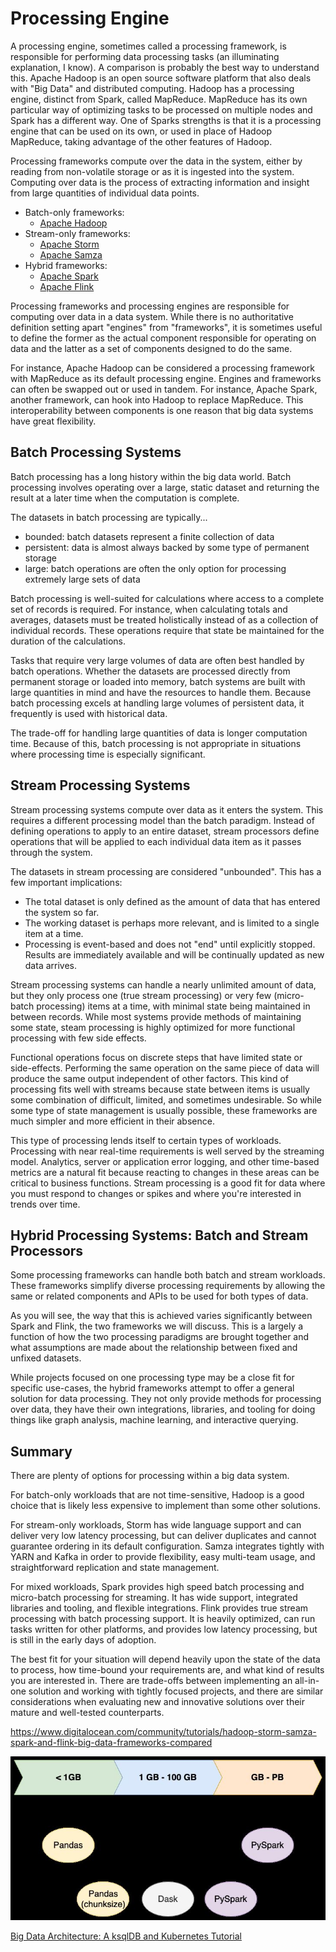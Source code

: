# Processing Engine

A processing engine, sometimes called a processing framework, is responsible for performing data processing tasks (an illuminating explanation, I know). A comparison is probably the best way to understand this. Apache Hadoop is an open source software platform that also deals with "Big Data" and distributed computing. Hadoop has a processing engine, distinct from Spark, called MapReduce. MapReduce has its own particular way of optimizing tasks to be processed on multiple nodes and Spark has a different way. One of Sparks strengths is that it is a processing engine that can be used on its own, or used in place of Hadoop MapReduce, taking advantage of the other features of Hadoop.

Processing frameworks compute over the data in the system, either by reading from non-volatile storage or as it is ingested into the system. Computing over data is the process of extracting information and insight from large quantities of individual data points.

- Batch-only frameworks:
  - [Apache Hadoop](https://www.digitalocean.com/community/tutorials/hadoop-storm-samza-spark-and-flink-big-data-frameworks-compared#apache-hadoop)
- Stream-only frameworks:
  - [Apache Storm](https://www.digitalocean.com/community/tutorials/hadoop-storm-samza-spark-and-flink-big-data-frameworks-compared#apache-storm)
  - [Apache Samza](https://www.digitalocean.com/community/tutorials/hadoop-storm-samza-spark-and-flink-big-data-frameworks-compared#apache-samza)
- Hybrid frameworks:
  - [Apache Spark](https://www.digitalocean.com/community/tutorials/hadoop-storm-samza-spark-and-flink-big-data-frameworks-compared#apache-spark)
  - [Apache Flink](https://www.digitalocean.com/community/tutorials/hadoop-storm-samza-spark-and-flink-big-data-frameworks-compared#apache-flink)

Processing frameworks and processing engines are responsible for computing over data in a data system. While there is no authoritative definition setting apart "engines" from "frameworks", it is sometimes useful to define the former as the actual component responsible for operating on data and the latter as a set of components designed to do the same.

For instance, Apache Hadoop can be considered a processing framework with MapReduce as its default processing engine. Engines and frameworks can often be swapped out or used in tandem. For instance, Apache Spark, another framework, can hook into Hadoop to replace MapReduce. This interoperability between components is one reason that big data systems have great flexibility.

## Batch Processing Systems

Batch processing has a long history within the big data world. Batch processing involves operating over a large, static dataset and returning the result at a later time when the computation is complete.

The datasets in batch processing are typically...

- bounded: batch datasets represent a finite collection of data
- persistent: data is almost always backed by some type of permanent storage
- large: batch operations are often the only option for processing extremely large sets of data

Batch processing is well-suited for calculations where access to a complete set of records is required. For instance, when calculating totals and averages, datasets must be treated holistically instead of as a collection of individual records. These operations require that state be maintained for the duration of the calculations.

Tasks that require very large volumes of data are often best handled by batch operations. Whether the datasets are processed directly from permanent storage or loaded into memory, batch systems are built with large quantities in mind and have the resources to handle them. Because batch processing excels at handling large volumes of persistent data, it frequently is used with historical data.

The trade-off for handling large quantities of data is longer computation time. Because of this, batch processing is not appropriate in situations where processing time is especially significant.

## Stream Processing Systems

Stream processing systems compute over data as it enters the system. This requires a different processing model than the batch paradigm. Instead of defining operations to apply to an entire dataset, stream processors define operations that will be applied to each individual data item as it passes through the system.

The datasets in stream processing are considered "unbounded". This has a few important implications:

- The total dataset is only defined as the amount of data that has entered the system so far.
- The working dataset is perhaps more relevant, and is limited to a single item at a time.
- Processing is event-based and does not "end" until explicitly stopped. Results are immediately available and will be continually updated as new data arrives.

Stream processing systems can handle a nearly unlimited amount of data, but they only process one (true stream processing) or very few (micro-batch processing) items at a time, with minimal state being maintained in between records. While most systems provide methods of maintaining some state, steam processing is highly optimized for more functional processing with few side effects.

Functional operations focus on discrete steps that have limited state or side-effects. Performing the same operation on the same piece of data will produce the same output independent of other factors. This kind of processing fits well with streams because state between items is usually some combination of difficult, limited, and sometimes undesirable. So while some type of state management is usually possible, these frameworks are much simpler and more efficient in their absence.

This type of processing lends itself to certain types of workloads. Processing with near real-time requirements is well served by the streaming model. Analytics, server or application error logging, and other time-based metrics are a natural fit because reacting to changes in these areas can be critical to business functions. Stream processing is a good fit for data where you must respond to changes or spikes and where you're interested in trends over time.

## Hybrid Processing Systems: Batch and Stream Processors

Some processing frameworks can handle both batch and stream workloads. These frameworks simplify diverse processing requirements by allowing the same or related components and APIs to be used for both types of data.

As you will see, the way that this is achieved varies significantly between Spark and Flink, the two frameworks we will discuss. This is a largely a function of how the two processing paradigms are brought together and what assumptions are made about the relationship between fixed and unfixed datasets.

While projects focused on one processing type may be a close fit for specific use-cases, the hybrid frameworks attempt to offer a general solution for data processing. They not only provide methods for processing over data, they have their own integrations, libraries, and tooling for doing things like graph analysis, machine learning, and interactive querying.

## Summary

There are plenty of options for processing within a big data system.

For batch-only workloads that are not time-sensitive, Hadoop is a good choice that is likely less expensive to implement than some other solutions.

For stream-only workloads, Storm has wide language support and can deliver very low latency processing, but can deliver duplicates and cannot guarantee ordering in its default configuration. Samza integrates tightly with YARN and Kafka in order to provide flexibility, easy multi-team usage, and straightforward replication and state management.

For mixed workloads, Spark provides high speed batch processing and micro-batch processing for streaming. It has wide support, integrated libraries and tooling, and flexible integrations. Flink provides true stream processing with batch processing support. It is heavily optimized, can run tasks written for other platforms, and provides low latency processing, but is still in the early days of adoption.

The best fit for your situation will depend heavily upon the state of the data to process, how time-bound your requirements are, and what kind of results you are interested in. There are trade-offs between implementing an all-in-one solution and working with tightly focused projects, and there are similar considerations when evaluating new and innovative solutions over their mature and well-tested counterparts.

https://www.digitalocean.com/community/tutorials/hadoop-storm-samza-spark-and-flink-big-data-frameworks-compared

![image](../../../media/Big-Data_Processing-Engine-image1.jpg)

[Big Data Architecture: A ksqlDB and Kubernetes Tutorial](https://www.toptal.com/big-data/ksqldb-kubernetes-tutorial)
